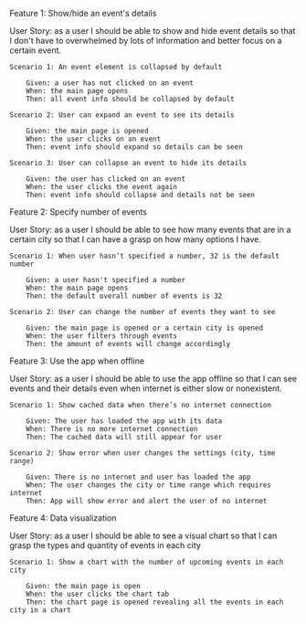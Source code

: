 Feature 1: Show/hide an event's details

User Story: 
    as a user I should be able to show and hide event details so that I don't have to overwhelmed by lots of information and better focus on a certain event.

    Scenario 1: An event element is collapsed by default

        Given: a user has not clicked on an event
        When: the main page opens
        Then: all event info should be collapsed by default

    Scenario 2: User can expand an event to see its details

        Given: the main page is opened
        When: the user clicks on an event
        Then: event info should expand so details can be seen

    Scenario 3: User can collapse an event to hide its details

        Given: the user has clicked on an event
        When: the user clicks the event again
        Then: event info should collapse and details not be seen

Feature 2: Specify number of events

User Story: 
    as a user I should be able to see how many events that are in a certain city so that I can have a grasp on how many options I have.

    Scenario 1: When user hasn’t specified a number, 32 is the default number

        Given: a user hasn't specified a number
        When: the main page opens
        Then: the default overall number of events is 32

    Scenario 2: User can change the number of events they want to see

        Given: the main page is opened or a certain city is opened
        When: the user filters through events
        Then: the amount of events will change accordingly

Feature 3: Use the app when offline

User Story: 
    as a user I should be able to use the app offline so that I can see events and their details even when internet is either slow or nonexistent.

    Scenario 1: Show cached data when there’s no internet connection

        Given: The user has loaded the app with its data
        When: There is no more internet connection
        Then: The cached data will still appear for user

    Scenario 2: Show error when user changes the settings (city, time range)

        Given: There is no internet and user has loaded the app
        When: The user changes the city or time range which requires internet
        Then: App will show error and alert the user of no internet

Feature 4: Data visualization

User Story:
    as a user I should be able to see a visual chart so that I can grasp the types and quantity of events in each city

    Scenario 1: Show a chart with the number of upcoming events in each city

        Given: the main page is open
        When: the user clicks the chart tab
        Then: the chart page is opened revealing all the events in each city in a chart

